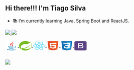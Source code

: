 ## Hi there!!! I'm Tiago Silva

- 📚 I’m currently learning Java, Spring Boot and ReactJS.

 <div>
  <a href="https://github.com/Tssa301">
  <img height="180em" src="https://github-readme-stats.vercel.app/api?username=Tssa301&show_icons=true&theme=chartreuse-dark&include_all_commits=true&count_private=true"/>
  <img height="180em" src="https://github-readme-stats.vercel.app/api/top-langs/?username=Tssa301&layout=compact&langs_count=7&theme=chartreuse-dark"/>
</div>
  
<div style="display: inline_block"><br>
  <img align="center" alt="Tiago-Jv" height="30" width="40" src="https://raw.githubusercontent.com/devicons/devicon/master/icons/java/java-original.svg">
  <img align="center" alt="Tiago-Sb" height="30" width="40" src="https://raw.githubusercontent.com/devicons/devicon/master/icons/spring/spring-original.svg">
  <img align="center" alt="Tiago-React" height="30" width="40" src="https://raw.githubusercontent.com/devicons/devicon/master/icons/react/react-original.svg">
  <img align="center" alt="Tiago-HTML" height="30" width="40" src="https://raw.githubusercontent.com/devicons/devicon/master/icons/html5/html5-original.svg">
  <img align="center" alt="Tiago-CSS" height="30" width="40" src="https://raw.githubusercontent.com/devicons/devicon/master/icons/css3/css3-original.svg">
  <img align="center" alt="Tiago-Python" height="30" width="40" src="https://raw.githubusercontent.com/devicons/devicon/master/icons/bootstrap/bootstrap-plain.svg">
</div>
  
  ##
  
<div>  
  <a href="https://www.linkedin.com/in/tiago-silva-301/" target="_blank"><img src="https://img.shields.io/badge/-LinkedIn-%230077B5?style=for-the-badge&logo=linkedin&logoColor=white" target="_blank"></a> 
</div>  

